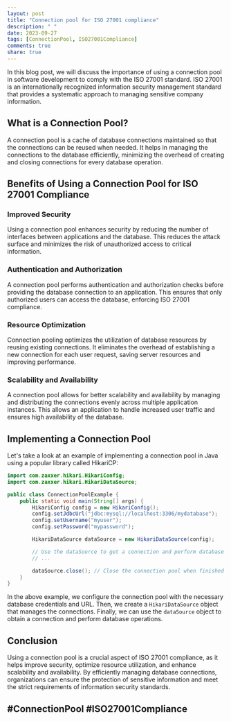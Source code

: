 ```yaml
---
layout: post
title: "Connection pool for ISO 27001 compliance"
description: " "
date: 2023-09-27
tags: [ConnectionPool, ISO27001Compliance]
comments: true
share: true
---
```


In this blog post, we will discuss the importance of using a connection pool in software development to comply with the ISO 27001 standard. ISO 27001 is an internationally recognized information security management standard that provides a systematic approach to managing sensitive company information.

## What is a Connection Pool?

A connection pool is a cache of database connections maintained so that the connections can be reused when needed. It helps in managing the connections to the database efficiently, minimizing the overhead of creating and closing connections for every database operation.

## Benefits of Using a Connection Pool for ISO 27001 Compliance

### Improved Security

Using a connection pool enhances security by reducing the number of interfaces between applications and the database. This reduces the attack surface and minimizes the risk of unauthorized access to critical information.

### Authentication and Authorization

A connection pool performs authentication and authorization checks before providing the database connection to an application. This ensures that only authorized users can access the database, enforcing ISO 27001 compliance.

### Resource Optimization

Connection pooling optimizes the utilization of database resources by reusing existing connections. It eliminates the overhead of establishing a new connection for each user request, saving server resources and improving performance.

### Scalability and Availability

A connection pool allows for better scalability and availability by managing and distributing the connections evenly across multiple application instances. This allows an application to handle increased user traffic and ensures high availability of the database.

## Implementing a Connection Pool

Let's take a look at an example of implementing a connection pool in Java using a popular library called HikariCP:

```java
import com.zaxxer.hikari.HikariConfig;
import com.zaxxer.hikari.HikariDataSource;

public class ConnectionPoolExample {
    public static void main(String[] args) {
        HikariConfig config = new HikariConfig();
        config.setJdbcUrl("jdbc:mysql://localhost:3306/mydatabase");
        config.setUsername("myuser");
        config.setPassword("mypassword");

        HikariDataSource dataSource = new HikariDataSource(config);

        // Use the dataSource to get a connection and perform database operations
        // ...

        dataSource.close(); // Close the connection pool when finished
    }
}
```

In the above example, we configure the connection pool with the necessary database credentials and URL. Then, we create a `HikariDataSource` object that manages the connections. Finally, we can use the `dataSource` object to obtain a connection and perform database operations.

## Conclusion

Using a connection pool is a crucial aspect of ISO 27001 compliance, as it helps improve security, optimize resource utilization, and enhance scalability and availability. By efficiently managing database connections, organizations can ensure the protection of sensitive information and meet the strict requirements of information security standards.

## #ConnectionPool #ISO27001Compliance